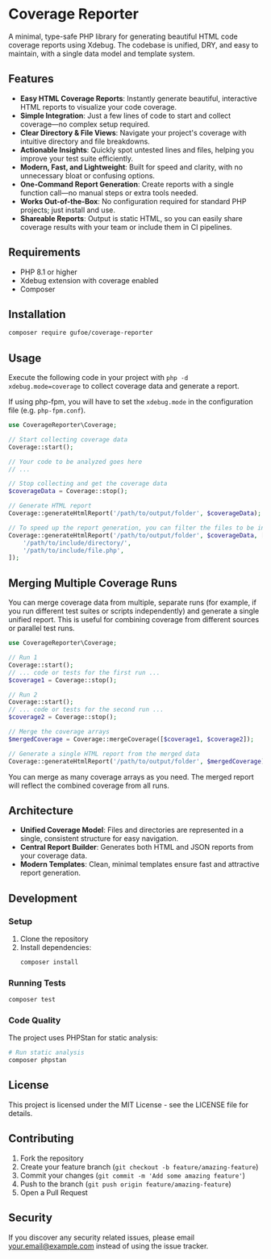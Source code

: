 # Coverage Reporter

A minimal, type-safe PHP library for generating beautiful HTML code coverage reports using Xdebug. The codebase is unified, DRY, and easy to maintain, with a single data model and template system.

## Features

- **Easy HTML Coverage Reports**: Instantly generate beautiful, interactive HTML reports to visualize your code coverage.
- **Simple Integration**: Just a few lines of code to start and collect coverage—no complex setup required.
- **Clear Directory & File Views**: Navigate your project's coverage with intuitive directory and file breakdowns.
- **Actionable Insights**: Quickly spot untested lines and files, helping you improve your test suite efficiently.
- **Modern, Fast, and Lightweight**: Built for speed and clarity, with no unnecessary bloat or confusing options.
- **One-Command Report Generation**: Create reports with a single function call—no manual steps or extra tools needed.
- **Works Out-of-the-Box**: No configuration required for standard PHP projects; just install and use.
- **Shareable Reports**: Output is static HTML, so you can easily share coverage results with your team or include them in CI pipelines.

## Requirements

- PHP 8.1 or higher
- Xdebug extension with coverage enabled
- Composer

## Installation

```bash
composer require gufoe/coverage-reporter
```

## Usage

Execute the following code in your project with `php -d xdebug.mode=coverage` to collect coverage data and generate a report.

If using php-fpm, you will have to set the `xdebug.mode` in the configuration file (e.g. `php-fpm.conf`).

```php
use CoverageReporter\Coverage;

// Start collecting coverage data
Coverage::start();

// Your code to be analyzed goes here
// ...

// Stop collecting and get the coverage data
$coverageData = Coverage::stop();

// Generate HTML report
Coverage::generateHtmlReport('/path/to/output/folder', $coverageData);

// To speed up the report generation, you can filter the files to be included in the report.
Coverage::generateHtmlReport('/path/to/output/folder', $coverageData, [
    '/path/to/include/directory/',
    '/path/to/include/file.php',
]);
```

## Merging Multiple Coverage Runs

You can merge coverage data from multiple, separate runs (for example, if you run different test suites or scripts independently) and generate a single unified report. This is useful for combining coverage from different sources or parallel test runs.

```php
use CoverageReporter\Coverage;

// Run 1
Coverage::start();
// ... code or tests for the first run ...
$coverage1 = Coverage::stop();

// Run 2
Coverage::start();
// ... code or tests for the second run ...
$coverage2 = Coverage::stop();

// Merge the coverage arrays
$mergedCoverage = Coverage::mergeCoverage([$coverage1, $coverage2]);

// Generate a single HTML report from the merged data
Coverage::generateHtmlReport('/path/to/output/folder', $mergedCoverage);
```

You can merge as many coverage arrays as you need. The merged report will reflect the combined coverage from all runs.

## Architecture

- **Unified Coverage Model**: Files and directories are represented in a single, consistent structure for easy navigation.
- **Central Report Builder**: Generates both HTML and JSON reports from your coverage data.
- **Modern Templates**: Clean, minimal templates ensure fast and attractive report generation.

## Development

### Setup

1. Clone the repository
2. Install dependencies:
   ```bash
   composer install
   ```

### Running Tests

```bash
composer test
```

### Code Quality

The project uses PHPStan for static analysis:

```bash
# Run static analysis
composer phpstan

```

## License

This project is licensed under the MIT License - see the LICENSE file for details.

## Contributing

1. Fork the repository
2. Create your feature branch (`git checkout -b feature/amazing-feature`)
3. Commit your changes (`git commit -m 'Add some amazing feature'`)
4. Push to the branch (`git push origin feature/amazing-feature`)
5. Open a Pull Request

## Security

If you discover any security related issues, please email your.email@example.com instead of using the issue tracker. 
